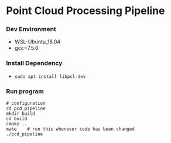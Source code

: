 # Point Cloud Processing Pipeline

### Dev Environment
- WSL-Ubuntu_18.04
- gcc=7.5.0
### Install Dependency
- `sudo apt install libpcl-dev`
###  Run program
```
# configuration
cd pcd_pipeline
mkdir build
cd build
cmake ..
make    # run this whenever code has been changed
./pcd_pipeline
```

